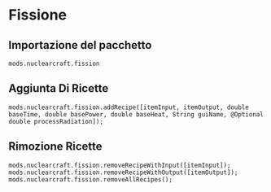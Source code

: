 # Fissione

## Importazione del pacchetto
`mods.nuclearcraft.fission`

## Aggiunta Di Ricette
```zenscript
mods.nuclearcraft.fission.addRecipe([itemInput, itemOutput, double baseTime, double basePower, double baseHeat, String guiName, @Optional double processRadiation]);
```

## Rimozione Ricette
```zenscript
mods.nuclearcraft.fission.removeRecipeWithInput([itemInput]);
mods.nuclearcraft.fission.removeRecipeWithOutput([itemOutput]);
mods.nuclearcraft.fission.removeAllRecipes();
```